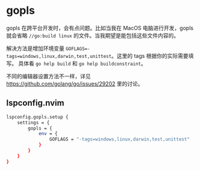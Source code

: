 # gopls

gopls 在跨平台开发时，会有点问题。比如当我在 MacOS 电脑进行开发，gopls 就会省略 `//go:build linux` 的文件。当我期望是能包括这些文件内容的。

解决方法是增加环境变量 `GOFLAGS=-tags=windows,linux,darwin,test,unittest`。这里的 tags 根据你的实际需要填写。
具体看 `go help build` 和 `go help buildconstraint`。

不同的编辑器设置方法不一样，详见 https://github.com/golang/go/issues/29202 里的讨论。

## lspconfig.nvim

```sh
lspconfig.gopls.setup {
    settings = {
        gopls = {
            env = {
                GOFLAGS = "-tags=windows,linux,darwin,test,unittest"
            }
        }
    }
}
```
